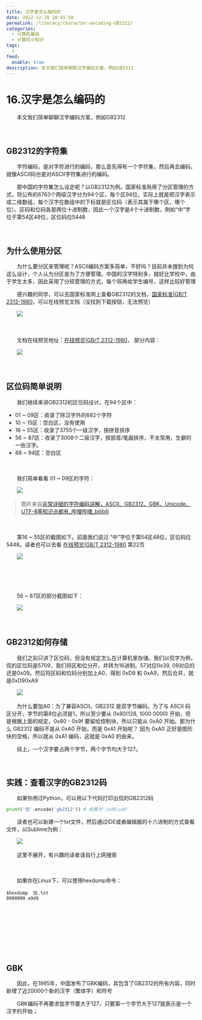 ```yaml
---
title: 汉字是怎么编码的
date: 2022-12-20 10:41:58
permalink: /literacy/character-encoding-GB2312/
categories:
  - 计算机基础
  - 计算机小知识
tags:
  - 
feed:
  enable: true
description: 本文我们简单聊聊汉字编码方案，例如GB2312
---
```


# 16.汉字是怎么编码的

　　本文我们简单聊聊汉字编码方案，例如GB2312

<!-- more -->

　　‍

## GB2312的字符集

　　字符编码，是对字符进行的编码，那么首先得有一个字符集，然后再去编码，就像ASCII码也是对ASCII字符集进行的编码。

　　那中国的字符集怎么设定呢？以GB2312为例，国家标准局用了分区管理的方式，将公布的6763个两级汉字分为94个区，每个区94位，实际上就是把汉字表示成二维数组，每个汉字在数组中的下标就是区位码（表示其属于哪个区、哪个位）。区码和位码各是两位十进制数，因此一个汉字是4个十进制数，例如“中”字位于第54区48位，区位码位5448

　　‍

## 为什么使用分区

　　为什么要分区来管理呢？ASCII编码方案多简单，不好吗？目前并未搜到为何这么设计，个人认为分区是为了方便管理。中国的汉字特别多，就好比学校中，由于学生太多，因此采用了分班管理的方式，每个班再给学生编号，这样比较好管理

　　感兴趣的同学，可以去国家标准网上查看GB2312的文档，[国家标准|GB/T 2312-1980](https://openstd.samr.gov.cn/bzgk/gb/newGbInfo?hcno=5664A728BD9D523DE3B99BC37AC7A2CC)，可以在线预览文档（没找到下载按钮，无法预览）

　　![](https://image.peterjxl.com/blog/image-20221218161239-2b6sthz.png)

　　‍

　　文档在线预览地址：[在线预览|GB/T 2312-1980](http://c.gb688.cn/bzgk/gb/showGb?type=online&hcno=5664A728BD9D523DE3B99BC37AC7A2CC)，   部分内容：

　　![](https://image.peterjxl.com/blog/image-20221218161250-sk76f7y.png)

　　‍

## 区位码简单说明

　　我们继续来讲GB2312的区位码设计。在94个区中：

* 01 ~ 09区：收录了除汉字外的682个字符
* 10 ~ 15区：空白区，没有使用
* 16 ~ 55区：收录了3755个一级汉字，按拼音排序
* 56 ~ 87区：收录了3008个二级汉字，按部首/笔画排序，不太常用，生僻的一些汉字。
* 88 ~ 94区：空白区

　　‍

　　我们简单看看 01 ~ 09区的字符：

　　![](https://image.peterjxl.com/blog/image-20221218162034-bhsglcn.png)

> 图片来自[非常详细的字符编码讲解，ASCII、GB2312、GBK、Unicode、UTF-8等知识点都有_哔哩哔哩_bilibili](https://www.bilibili.com/video/BV1gZ4y1x7p7?t=528.7)

　　‍

　　第16 ~ 55区的截图如下。前面我们说过 “中”字位于第54区48位，区位码位5448。读者也可以去看 [在线预览|GB/T 2312-1980](http://c.gb688.cn/bzgk/gb/showGb?type=online&hcno=5664A728BD9D523DE3B99BC37AC7A2CC) 第22页

　　![](https://image.peterjxl.com/blog/image-20221218164228-yv5fkc7.png)

　　‍

　　‍

　　56 ~ 87区的部分截图如下：

　　![](https://image.peterjxl.com/blog/image-20221218164433-wwmu97d.png)

　　‍

## GB2312如何存储

　　我们之前只讲了区位码，但没有规定怎么在计算机里存储。我们以侃字为例，侃的区位码是5709，我们将区和位分开，并转为16进制。57对应0x39, 09对应的还是0x09。然后将区码和位码分别加上A0，得到 0xD9 和 0xA9，然后合并，就是0xD90xA9

　　![](https://image.peterjxl.com/blog/image-20221218170438-l4ii4wv.png)

　　为什么要加A0：为了兼容ASCII。GB2312 是双字节编码，为了与 ASCII 码区分开，字节的第8位必须是1，所以至少要从 0x80(128, 1000 0000) 开始，但是根据上面的规定，0x80 - 0x9f 要留给控制块，所以只能从 0xA0 开始。那为什么 GB2312 编码不是从 0xA0 开始，而是 0xA1 开始呢？ 因为 0xA0 正好是图形块的空格，所以就从 0xA1 编码，这就是 0xA0 的由来。

　　综上，一个汉字要占两个字节，两个字节均大于127。 

　　‍

## 实践：查看汉字的GB2312码

　　如果你用过Python，可以用以下代码打印出侃的GB2312码

```Python
print('侃'.encode('gb2312')) # 结果为'\xd9\xa9'
```

　　读者也可以新建一个txt文件，然后通过IDE或者编辑器的十六进制的方式查看文件，以Sublime为例：

　　![](https://image.peterjxl.com/blog/image-20221218211539-nzywtvz.png)

　　这里不展开，有兴趣的读者请自行上网搜索

　　‍

　　如果你在Linux下，可以使用hexdump命令：

```shell
$hexdump  侃.txt
0000000 a9d9   
```

　　‍

　　‍

　　

　　‍

## GBK

　　因此，在1995年，中国发布了GBK编码，其包含了GB2312的所有内容，同时新增了近20000个新的汉字（繁体字）和符号

　　GBK编码不再要求低字节要大于127，只要第一个字节大于127就表示是一个汉字的开始；

　　‍

　　‍

　　‍
